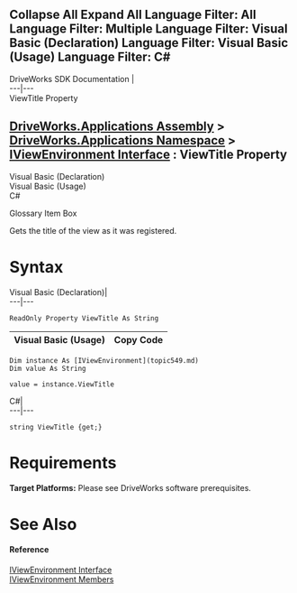       

 Collapse All Expand All  Language Filter: All  Language Filter: Multiple  Language Filter: Visual Basic (Declaration) Language Filter: Visual Basic (Usage) Language Filter: C#  
---  
DriveWorks SDK Documentation  |   
---|---  
ViewTitle Property   
  
[DriveWorks.Applications Assembly](topic13.md) > [DriveWorks.Applications Namespace](topic16.md) > [IViewEnvironment Interface](topic549.md) : ViewTitle Property  
---  
  
Visual Basic (Declaration)    
Visual Basic (Usage)    
C# 

Glossary Item Box

Gets the title of the view as it was registered. 

# Syntax

Visual Basic (Declaration)|   
---|---  
      
    
    ReadOnly Property ViewTitle As String  
  
Visual Basic (Usage)| Copy Code  
---|---  
      
    
    Dim instance As [IViewEnvironment](topic549.md)
    Dim value As String
     
    value = instance.ViewTitle  
  
C#|   
---|---  
      
    
    string ViewTitle {get;}  
  
# Requirements

**Target Platforms:** Please see DriveWorks software prerequisites.

# See Also

#### Reference

[IViewEnvironment Interface](topic549.md)   
[IViewEnvironment Members](topic550.md)


